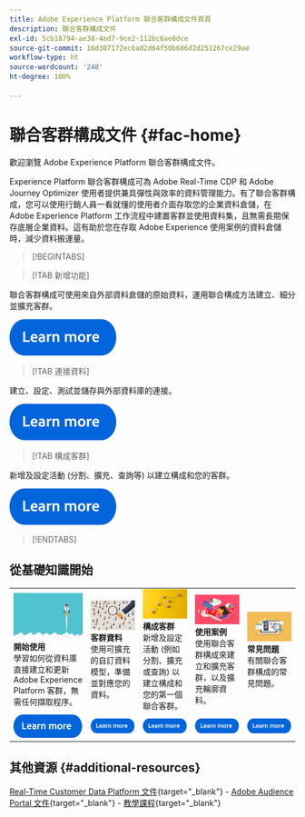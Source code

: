 ```yaml
---
title: Adobe Experience Platform 聯合客群構成文件首頁
description: 聯合客群構成文件
exl-id: 5cb18794-ae38-4ed7-9ce2-112bc6ae8dce
source-git-commit: 16d307172ec6ad2d64f50b686d2d251267ce29ae
workflow-type: ht
source-wordcount: '248'
ht-degree: 100%

---
```


# 聯合客群構成文件  {#fac-home}

歡迎瀏覽 Adobe Experience Platform 聯合客群構成文件。

Experience Platform 聯合客群構成可為 Adobe Real-Time CDP 和 Adobe Journey Optimizer 使用者提供兼具彈性與效率的資料管理能力。有了聯合客群構成，您可以使用行銷人員一看就懂的使用者介面存取您的企業資料倉儲，在 Adobe Experience Platform 工作流程中建置客群並使用資料集，且無需長期保存底層企業資料。這有助於您在存取 Adobe Experience 使用案例的資料倉儲時，減少資料搬運量。

>[!BEGINTABS]

>[!TAB 新增功能]

聯合客群構成可使用來自外部資料倉儲的原始資料，運用聯合構成方法建立、細分並擴充客群。

[![影像](assets/learn-more-button.svg)](start/release-notes.md)

>[!TAB 連接資料]

建立、設定、測試並儲存與外部資料庫的連接。

[![影像](assets/learn-more-button.svg)](connections/home.md)

>[!TAB 構成客群]

新增及設定活動 (分割、擴充、查詢等) 以建立構成和您的客群。

[![影像](assets/learn-more-button.svg)](compositions/gs-compositions.md)

>[!ENDTABS]

## 從基礎知識開始

<table style="table-layout:fixed">
  <tr style="border: 0;">
    <td>
    <a href="start/get-started.md"><img src="assets/do-not-localize/start-quick.png"></a>
    <div><strong>開始使用</strong><br/>學習如何從資料庫直接建立和更新 Adobe Experience Platform 客群，無需任何擷取程序。
    </div>
    </td>
    <td>
    <a href="data-management/gs-models.md"><img src="assets/do-not-localize/start-profiles.png"></a>
    <div><strong>客群資料</strong><br/>使用可擴充的自訂資料模型，準備並對應您的資料。
    </div>
    </td>
    <td>
    <a href="compositions/gs-compositions.md"><img src="assets/do-not-localize/start-journey.jpeg"></a>
    <div><strong>構成客群</strong><br/>新增及設定活動 (例如分割、擴充或查詢) 以建立構成和您的第一個聯合客群。
    </div>
    </td>
    <td>
    <a href="start/get-started.md#use-cases"><img src="assets/do-not-localize/start-use-cases.png"></a>
    <div><strong>使用案例</strong><br/>使用聯合客群構成來建立和擴充客群，以及擴充輪廓資料。
    </div>
    </td>
    <td>
    <a href="start/faq.md"><img src="assets/do-not-localize/start-faq.png"></a>
    <div><strong>常見問題</strong><br/>有關聯合客群構成的常見問題。</div>
    </td>
  </tr>
  <tr style="border: 0;">
    <td><a href="start/get-started.md"><img src="assets/learn-more-button.svg"></a></td>
    <td><a href="data-management/gs-models.md"><img src="assets/learn-more-button.svg"></a></td>
    <td><a href="compositions/gs-compositions.md"><img src="assets/learn-more-button.svg"></a></td>
    <td><a href="start/get-started.md#use-cases"><img src="assets/learn-more-button.svg"></a></td>
    <td><a href="start/faq.md"><img src="assets/learn-more-button.svg"></a></td>
    </tr>
</table>

## 其他資源  {#additional-resources}

[Real-Time Customer Data Platform 文件](https://experienceleague.adobe.com/zh-hant/docs/experience-platform/rtcdp/home){target="_blank"} - [Adobe Audience Portal 文件](https://experienceleague.adobe.com/zh-hant/docs/experience-platform/segmentation/ui/audience-dashboard){target="_blank"} - [教學課程](https://experienceleague.adobe.com/zh-hant/docs/platform-learn/tutorials/audiences/introduction-to-audience-portal-and-composition){target="_blank"}
